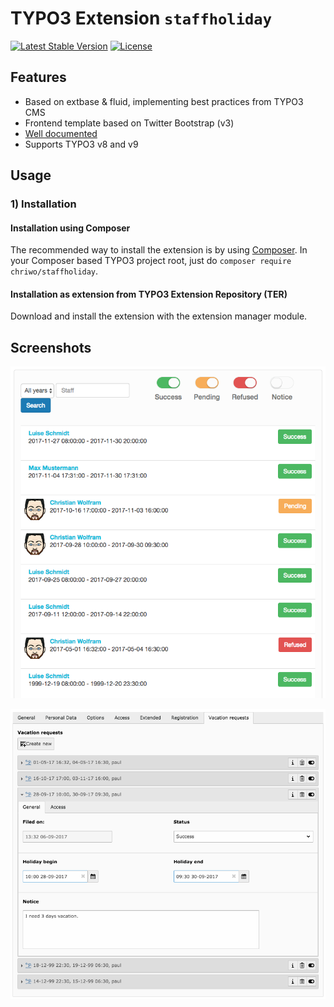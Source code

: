 # TYPO3 Extension ``staffholiday``

[![Latest Stable Version](https://poser.pugx.org/chriwo/staffholiday/v/stable)](https://packagist.org/packages/chriwo/staffholiday)
[![License](https://poser.pugx.org/chriwo/staffholiday/license)](https://packagist.org/packages/chriwo/staffholiday)

## Features

- Based on extbase & fluid, implementing best practices from TYPO3 CMS
- Frontend template based on Twitter Bootstrap (v3) 
- [Well documented][1]
- Supports TYPO3 v8 and v9

## Usage


### 1) Installation

#### Installation using Composer

The recommended way to install the extension is by using [Composer][2]. In your Composer based TYPO3 project root,
just do `composer require chriwo/staffholiday`. 

#### Installation as extension from TYPO3 Extension Repository (TER)

Download and install the extension with the extension manager module.

## Screenshots

![List of all vacation entries](Documentation/Images/Frontend/FE-Show-vacations-of-all.png "List of all vacation entries")

![Entries in TYPO3 backend](Documentation/Images/Records/BE-Records.png "Entries in TYPO3 backend")

[1]: https://docs.typo3.org/typo3cms/extensions/staffholiday/
[2]: https://getcomposer.org/ 

